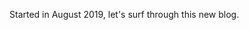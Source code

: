 <!-- ---
title: My long Journey -->
<!-- --- -->

Started in August 2019, let's surf through this new blog.